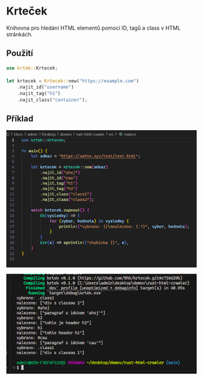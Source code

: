# Krteček

Knihovna pro hledání HTML elementů pomocí ID, tagů a class v HTML stránkách.

## Použití

```rust
use krtek::Krtecek;

let krtecek = Krtecek::new("https://example.com")
    .najit_id("username")
    .najit_tag("h1")
    .najit_class("container");
```

## Příklad

![Ukázka kódu](assets/showcase-code.png)

![Výsledek kompilace](assets/showcase-terminal.png)